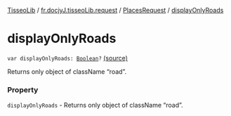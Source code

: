 [TisseoLib](../../index.md) / [fr.docjyJ.tisseoLib.request](../index.md) / [PlacesRequest](index.md) / [displayOnlyRoads](./display-only-roads.md)

# displayOnlyRoads

`var displayOnlyRoads: `[`Boolean`](https://kotlinlang.org/api/latest/jvm/stdlib/kotlin/-boolean/index.html)`?` [(source)](https://github.com/docjyj/tisseoLib/tree/master/src/main/kotlin/fr/docjyJ/tisseoLib/request/PlacesRequest.kt#L46)

Returns only object of className “road”.

### Property

`displayOnlyRoads` - Returns only object of className “road”.